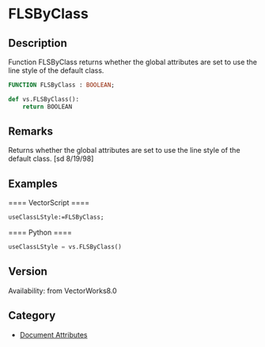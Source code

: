 # FLSByClass

## Description
Function FLSByClass returns whether the global attributes are set to use the line style of the default class.

```pascal
FUNCTION FLSByClass : BOOLEAN;
```

```python
def vs.FLSByClass():
    return BOOLEAN
```

## Remarks
Returns whether the global attributes are set to use the line style of the default class.
[sd 8/19/98]

## Examples
==== VectorScript ====
```pascal
useClassLStyle:=FLSByClass;
```
==== Python ====
```python
useClassLStyle = vs.FLSByClass()
```

## Version
Availability: from VectorWorks8.0

## Category
* [Document Attributes](../Categories/Document%20Attributes.md)
